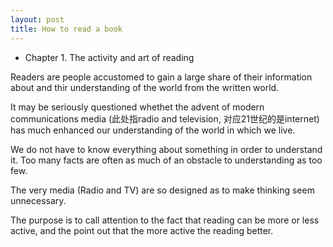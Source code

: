 ```yaml
---
layout: post
title: How to read a book
---
```


<!--more-->
 

* Chapter 1. The activity and art of reading

Readers are people accustomed to gain a large share of their information about and thir understanding of the world from the written world.

It may be seriously questioned whethet the advent of modern communications media (此处指radio and television, 对应21世纪的是internet) has 
much enhanced our understanding of the world in which we live.

We do not have to know everything about something in order to understand it. Too many facts are often as much of an obstacle to understanding
as too few.

The very media (Radio and TV) are so designed as to make thinking seem unnecessary.

The purpose is to call attention to the fact that reading can be more or less active, and the point out that the more active the reading better. 

